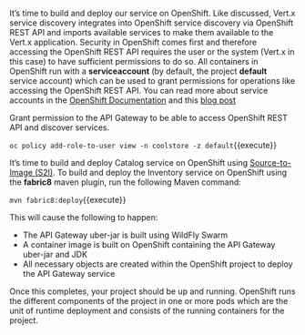 It’s time to build and deploy our service on OpenShift. 
Like discussed, Vert.x service discovery integrates into OpenShift service discovery via OpenShift 
REST API and imports available services to make them available to the Vert.x application. Security 
in OpenShift comes first and therefore accessing the OpenShift REST API requires the user or the 
system (Vert.x in this case) to have sufficient permissions to do so. All containers in 
OpenShift run with a **serviceaccount** (by default, the project **default** service account) which can 
be used to grant permissions for operations like accessing the OpenShift REST API. You can read 
more about service accounts in the [OpenShift Documentation](https://docs.openshift.com/container-platform/3.6/dev_guide/service_accounts.html) and this 
[blog post](https://blog.openshift.com/understanding-service-accounts-sccs/#_service_accounts)

Grant permission to the API Gateway to be able to access OpenShift REST API and discover services.

`oc policy add-role-to-user view -n coolstore -z default`{{execute}}

It’s time to build and deploy Catalog service on OpenShift using [Source-to-Image (S2I)](https://docs.openshift.com/container-platform/3.6/architecture/core_concepts/builds_and_image_streams.html#source-build).
To build and deploy the Inventory service on OpenShift using the **fabric8** maven plugin, run the following Maven command:

`mvn fabric8:deploy`{{execute}}

This will cause the following to happen:

* The API Gateway uber-jar is built using WildFly Swarm
* A container image is built on OpenShift containing the API Gateway uber-jar and JDK
* All necessary objects are created within the OpenShift project to deploy the API Gateway service

Once this completes, your project should be up and running. OpenShift runs the different components of 
the project in one or more pods which are the unit of runtime deployment and consists of the running 
containers for the project. 

